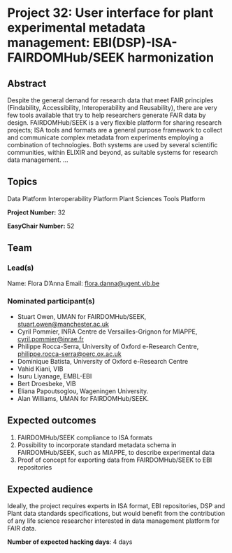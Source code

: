 # Project 32: User interface for plant experimental metadata management: EBI(DSP)-ISA-FAIRDOMHub/SEEK harmonization

## Abstract

Despite the general demand for research data that meet FAIR principles (Findability, Accessibility, Interoperability and Reusability), there are very few tools available that try to help researchers generate FAIR data by design. FAIRDOMHub/SEEK is a very flexible platform for sharing research projects; ISA tools and formats are a general purpose framework to collect and communicate complex metadata from experiments employing a combination of technologies. Both systems are used by several scientific communities, within ELIXIR and beyond, as suitable systems for research data management. ...

## Topics

Data Platform
 Interoperability Platform
 Plant Sciences
 Tools Platform

**Project Number:** 32



**EasyChair Number:** 52

## Team

### Lead(s)

Name: Flora D’Anna
 Email: flora.danna@ugent.vib.be

### Nominated participant(s)

- Stuart Owen, UMAN for FAIRDOMHub/SEEK, stuart.owen@manchester.ac.uk
- Cyril Pommier, INRA Centre de Versailles-Grignon for MIAPPE, cyril.pommier@inrae.fr
- Philippe Rocca-Serra, University of Oxford e-Research Centre, philippe.rocca-serra@oerc.ox.ac.uk
- Dominique Batista, University of Oxford e-Research Centre
- Vahid Kiani, VIB
- Isuru Liyanage, EMBL-EBI
- Bert Droesbeke, VIB 
- Eliana Papoutsoglou, Wageningen University.
- Alan Williams, UMAN for FAIRDOMHub/SEEK.

## Expected outcomes

1) FAIRDOMHub/SEEK compliance to ISA formats
 2) Possibility to incorporate standard metadata schema in FAIRDOMHub/SEEK, such as MIAPPE, to describe experimental data
 3) Proof of concept for exporting data from FAIRDOMHub/SEEK to EBI repositories

## Expected audience

Ideally, the project requires experts in ISA format, EBI repositories, DSP and Plant data standards specifications, but would benefit from the contribution of any life science researcher interested in data management platform for FAIR data.

**Number of expected hacking days**: 4 days

